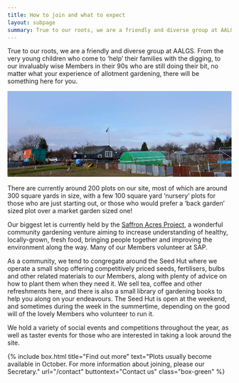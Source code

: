 ```yaml
---
title: How to join and what to expect
layout: subpage
summary: True to our roots, we are a friendly and diverse group at AALGS.
---
```


True to our roots, we are a friendly and diverse group at AALGS. From the very young children who come to ‘help’ their families with the digging, to our invaluably wise Members in their 90s who are still doing their bit, no matter what your experience of allotment gardening, there will be something here for you.

![Aylestone Allotments Site](/img/allotments.jpg "Aylestone Allotments Site")

There are currently around 200 plots on our site, most of which are around 300 square yards in size, with a few 100 square yard ‘nursery’ plots for those who are just starting out, or those who would prefer a ‘back garden’ sized plot over a market garden sized one!

Our biggest let is currently held by the [Saffron Acres Project](http://srcentre.org.uk/saffron-acres/), a wonderful community gardening venture aiming to increase understanding of healthy, locally-grown, fresh food, bringing people together and improving the environment along the way. Many of our Members volunteer at SAP.

As a community, we tend to congregate around the Seed Hut where we operate a small shop offering competitively priced seeds, fertilisers, bulbs and other related materials to our Members, along with plenty of advice on how to plant them when they need it. We sell tea, coffee and other refreshments here, and there is also a small library of gardening books to help you along on your endeavours. The Seed Hut is open at the weekend, and sometimes during the week in the summertime, depending on the good will of the lovely Members who volunteer to run it. 

We hold a variety of social events and competitions throughout the year, as well as taster events for those who are interested in taking a look around the site.

{% include box.html title="Find out more" text="Plots usually become available in October. For more information about joining, please our Secretary." url="/contact" buttontext="Contact us" class="box-green" %}